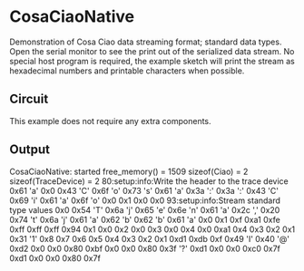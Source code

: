 CosaCiaoNative
==============

Demonstration of Cosa Ciao data streaming format; standard data
types. Open the serial monitor to see the print out of the serialized
data stream. No special host program is required, the example sketch
will print the stream as hexadecimal numbers and printable characters
when possible. 

Circuit
-------
This example does not require any extra components.

Output
-----

CosaCiaoNative: started
free_memory() = 1509
sizeof(Ciao) = 2
sizeof(TraceDevice) = 2
80:setup:info:Write the header to the trace device
0x61 'a'
0x0
0x43 'C'
0x6f 'o'
0x73 's'
0x61 'a'
0x3a ':'
0x3a ':'
0x43 'C'
0x69 'i'
0x61 'a'
0x6f 'o'
0x0
0x1
0x0
0x0
93:setup:info:Stream standard type values
0x0
0x54 'T'
0x6a 'j'
0x65 'e'
0x6e 'n'
0x61 'a'
0x2c ','
0x20
0x74 't'
0x6a 'j'
0x61 'a'
0x62 'b'
0x62 'b'
0x61 'a'
0x0
0x1
0xf
0xa1
0xfe
0xff
0xff
0xff
0x94
0x1
0x0
0x2
0x0
0x3
0x0
0x4
0x0
0xa1
0x4
0x3
0x2
0x1
0x31 '1'
0x8
0x7
0x6
0x5
0x4
0x3
0x2
0x1
0xd1
0xdb
0xf
0x49 'I'
0x40 '@'
0xd2
0x0
0x0
0x80
0xbf
0x0
0x0
0x80
0x3f '?'
0xd1
0x0
0x0
0xc0
0x7f
0xd1
0x0
0x0
0x80
0x7f
